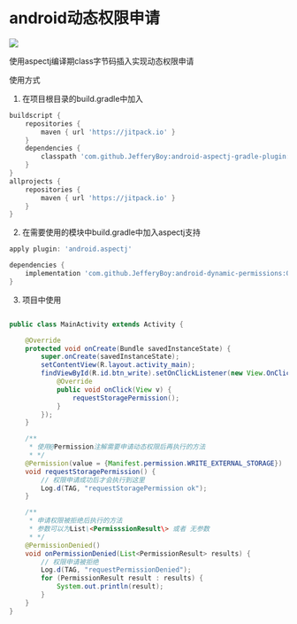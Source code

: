 # android动态权限申请

[![](https://jitpack.io/v/JefferyBoy/dpermission.svg)](https://jitpack.io/#JefferyBoy/dpermission)

使用aspectj编译期class字节码插入实现动态权限申请

使用方式

1. 在项目根目录的build.gradle中加入

```gradle
buildscript {
    repositories {
        maven { url 'https://jitpack.io' }
    }
    dependencies {
        classpath 'com.github.JefferyBoy:android-aspectj-gradle-plugin:1.0.3'
    }
}
allprojects {
    repositories {
        maven { url 'https://jitpack.io' }
    }
}
```

2. 在需要使用的模块中build.gradle中加入aspectj支持

```gradle
apply plugin: 'android.aspectj'

dependencies {
    implementation 'com.github.JefferyBoy:android-dynamic-permissions:0.1.3'
}
```

3. 项目中使用

```java

public class MainActivity extends Activity {

    @Override
    protected void onCreate(Bundle savedInstanceState) {
        super.onCreate(savedInstanceState);
        setContentView(R.layout.activity_main);
        findViewById(R.id.btn_write).setOnClickListener(new View.OnClickListener() {
            @Override
            public void onClick(View v) {
                requestStoragePermission();
            }
        });
    }

    /**
     * 使用@Permission注解需要申请动态权限后再执行的方法
     * */
    @Permission(value = {Manifest.permission.WRITE_EXTERNAL_STORAGE})
    void requestStoragePermission() {
        // 权限申请成功后才会执行到这里
        Log.d(TAG, "requestStoragePermission ok");
    }

    /**
     * 申请权限被拒绝后执行的方法
     * 参数可以为List\<PermisssionResult\> 或者 无参数 
     * */
    @PermissionDenied()
    void onPermissionDenied(List<PermissionResult> results) {
        // 权限申请被拒绝
        Log.d(TAG, "requestPermissionDenied");
        for (PermissionResult result : results) {
            System.out.println(result);
        }
    }
}

```